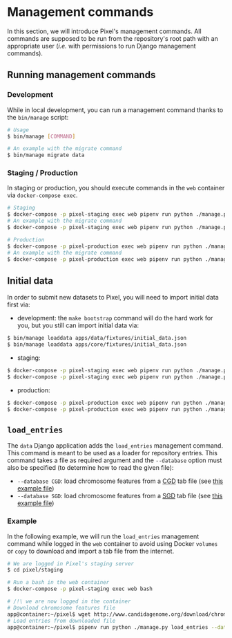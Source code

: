 # Management commands

In this section, we will introduce Pixel's management commands. All commands are
supposed to be run from the repository's root path with an appropriate user
(_i.e._ with permissions to run Django management commands).

## Running management commands

### Development

While in local development, you can run a management command thanks to the
`bin/manage` script:

```bash
# Usage
$ bin/manage [COMMAND]

# An example with the migrate command
$ bin/manage migrate data
```

### Staging / Production

In staging or production, you should execute commands in the `web` container via
`docker-compose exec`.

```bash
# Staging
$ docker-compose -p pixel-staging exec web pipenv run python ./manage.py [COMMAND]
# An example with the migrate command
$ docker-compose -p pixel-staging exec web pipenv run python ./manage.py migrate data

# Production
$ docker-compose -p pixel-production exec web pipenv run python ./manage.py [COMMAND]
# An example with the migrate command
$ docker-compose -p pixel-production exec web pipenv run python ./manage.py migrate data
```

## Initial data

In order to submit new datasets to Pixel, you will need to import initial data
first via:

* development: the `make bootstrap` command will do the hard work for you, but
  you still can import initial data via:

```bash
$ bin/manage loaddata apps/data/fixtures/initial_data.json
$ bin/manage loaddata apps/core/fixtures/initial_data.json
```

* staging:

```bash
$ docker-compose -p pixel-staging exec web pipenv run python ./manage.py loaddata apps/data/fixtures/initial_data.json
$ docker-compose -p pixel-staging exec web pipenv run python ./manage.py loaddata apps/core/fixtures/initial_data.json
```

* production:

```bash
$ docker-compose -p pixel-production exec web pipenv run python ./manage.py loaddata apps/data/fixtures/initial_data.json
$ docker-compose -p pixel-production exec web pipenv run python ./manage.py loaddata apps/core/fixtures/initial_data.json
```

## `load_entries`

The `data` Django application adds the `load_entries` management command. This
command is meant to be used as a loader for repository entries. This command
takes a file as required argument and the `--database` option must also be
specified (to determine how to read the given file):

* `--database CGD`: load chromosome features from a
  [CGD](http://www.candidagenome.org) tab file (see [this example
  file](http://www.candidagenome.org/download/chromosomal_feature_files/C_glabrata_CBS138/C_glabrata_CBS138_current_chromosomal_feature.tab))
* `--database SGD`: load chromosome features from a
  [SGD](https://www.yeastgenome.org/) tab file (see [this example
  file](https://downloads.yeastgenome.org/curation/chromosomal_feature/SGD_features.tab))

### Example

In the following example, we will run the `load_entries` management command
while logged in the `web` container to avoid using Docker `volumes` or `copy` to
download and import a tab file from the internet.

```bash
# We are logged in Pixel's staging server
$ cd pixel/staging

# Run a bash in the web container
$ docker-compose -p pixel-staging exec web bash

# /!\ we are now logged in the container
# Download chromosome features file
app@container:~/pixel$ wget http://www.candidagenome.org/download/chromosomal_feature_files/C_glabrata_CBS138/C_glabrata_CBS138_current_chromosomal_feature.tab -O /tmp/cgd_features.tab
# Load entries from downloaded file
app@container:~/pixel$ pipenv run python ./manage.py load_entries --database CGD /tmp/cgd_features.tab
```
